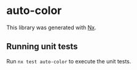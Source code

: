 # auto-color

This library was generated with [Nx](https://nx.dev).

## Running unit tests

Run `nx test auto-color` to execute the unit tests.
